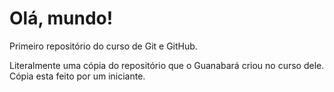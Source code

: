 # Olá, mundo!
 Primeiro repositório do curso de Git e GitHub.

 Literalmente uma cópia do repositório que o Guanabará criou no curso dele. Cópia esta feito por um iniciante.
